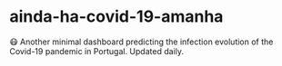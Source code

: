 # ainda-ha-covid-19-amanha
😷 Another minimal dashboard predicting the infection evolution of the Covid-19 pandemic in Portugal. Updated daily.
